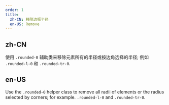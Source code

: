 ```yaml
---
order: 1
title:
  zh-CN: 移除边框半径
  en-US: Remove
---
```


## zh-CN

使用 `.rounded-0` 辅助类来移除元素所有的半径或按边角选择的半径; 例如 `.rounded-l-0` 和 `.rounded-tr-0`.

## en-US

Use the `.rounded-0` helper class to remove all radii of elements or the radius selected by corners; for example. `.rounded-l-0` and `.rounded-tr-0`.